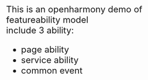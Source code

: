 <font size=5>This is an openharmony demo of featureability model\
<font size=5>include 3 ability:
- page ability
-  service ability
- common event
